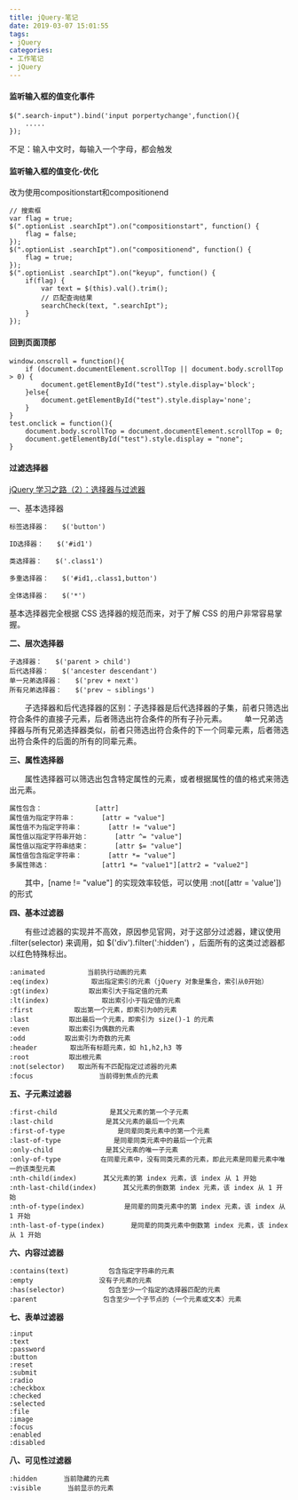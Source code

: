 ```yaml
---
title: jQuery-笔记
date: 2019-03-07 15:01:55
tags:
- jQuery
categories: 
- 工作笔记
- jQuery
---
```


#### 监听输入框的值变化事件

```
$(".search-input").bind('input porpertychange',function(){
	.....
});
```

不足：输入中文时，每输入一个字母，都会触发

#### 监听输入框的值变化-优化

改为使用compositionstart和compositionend

```
// 搜索框
var flag = true;
$(".optionList .searchIpt").on("compositionstart", function() {
    flag = false;
});
$(".optionList .searchIpt").on("compositionend", function() {
    flag = true;
});
$(".optionList .searchIpt").on("keyup", function() {
    if(flag) {
        var text = $(this).val().trim();
        // 匹配查询结果
        searchCheck(text, ".searchIpt");
    }
});
```

#### 回到页面顶部

```
window.onscroll = function(){
    if (document.documentElement.scrollTop || document.body.scrollTop > 0) {
        document.getElementById("test").style.display='block';
    }else{
        document.getElementById("test").style.display='none';
    }
}
test.onclick = function(){
    document.body.scrollTop = document.documentElement.scrollTop = 0;
    document.getElementById("test").style.display = "none";
}
```

#### 过滤选择器

[jQuery 学习之路（2）：选择器与过滤器](https://www.lmlphp.com/user/58650/article/item/808868/)

一、基本选择器

```
标签选择器：　　$('button')

ID选择器：　　$('#id1')

类选择器：　　$('.class1')

多重选择器：　　$('#id1,.class1,button')

全体选择器：　　$('*') 
```

基本选择器完全根据 CSS 选择器的规范而来，对于了解 CSS 的用户非常容易掌握。

**二、层次选择器**

```
子选择器：　　$('parent > child')　　　　　　　　
后代选择器：　　$('ancester descendant')
单一兄弟选择器：　　$('prev + next')
所有兄弟选择器：　　$('prev ~ siblings')
```

　　子选择器和后代选择器的区别：子选择器是后代选择器的子集，前者只筛选出符合条件的直接子元素，后者筛选出符合条件的所有子孙元素。
　　单一兄弟选择器与所有兄弟选择器类似，前者只筛选出符合条件的下一个同辈元素，后者筛选出符合条件的后面的所有的同辈元素。

**三、属性选择器**

　　属性选择器可以筛选出包含特定属性的元素，或者根据属性的值的格式来筛选出元素。

```
属性包含：　　　　　　　　[attr]
属性值为指定字符串：　　　　[attr = "value"]
属性值不为指定字符串：　　　　[attr != "value"]
属性值以指定字符串开始：　　　　[attr ^= "value"]
属性值以指定字符串结束：　　　　[attr $= "value"]
属性值包含指定字符串：　　　　[attr *= "value"]
多属性筛选：　　　　　　　　[attr1 *= "value1"][attr2 = "value2"]
```

　　其中，[name != "value"] 的实现效率较低，可以使用 :not([attr = 'value']) 的形式

**四、基本过滤器**

　　有些过滤器的实现并不高效，原因参见官网，对于这部分过滤器，建议使用 .filter(selector) 来调用，如 $('div').filter(':hidden') ，后面所有的这类过滤器都以红色特殊标出。

```
:animated　　　　    当前执行动画的元素
:eq(index)　　　　    取出指定索引的元素（jQuery 对象是集合，索引从0开始）
:gt(index)　　　　　　取出索引大于指定值的元素
:lt(index)　　　　　　　　取出索引小于指定值的元素
:first 　　　　　 取出第一个元素，即索引为0的元素
:last　　　　　　取出最后一个元素，即索引为 size()-1 的元素
:even　　　　　　取出索引为偶数的元素
:odd　　　　　　取出索引为奇数的元素
:header　　　　　取出所有标题元素，如 h1,h2,h3 等
:root　　　　　　取出根元素
:not(selector)　　取出所有不匹配指定过滤器的元素　
:focus　　　　　　　　　　当前得到焦点的元素
```

**五、子元素过滤器**

```
:first-child　　　　　　　　是其父元素的第一个子元素
:last-child　　　　　　　　是其父元素的最后一个元素
:first-of-type　　　　　　　　是同辈同类元素中的第一个元素
:last-of-type　　　　　　　　是同辈同类元素中的最后一个元素
:only-child　　　　　　　　是其父元素的唯一子元素
:only-of-type　　　　　　在同辈元素中，没有同类元素的元素，即此元素是同辈元素中唯一的该类型元素
:nth-child(index)　　　　其父元素的第 index 元素，该 index 从 1 开始
:nth-last-child(index)　　　　其父元素的倒数第 index 元素，该 index 从 1 开始
:nth-of-type(index)　　　　　　是同辈的同类元素中的第 index 元素，该 index 从 1 开始
:nth-last-of-type(index)　　　　是同辈的同类元素中倒数第 index 元素，该 index 从 1 开始
```

**六、内容过滤器**

```
:contains(text)　　　　　　包含指定字符串的元素
:empty　　　　　　　　　　没有子元素的元素
:has(selector)　　　　　　 包含至少一个指定的选择器匹配的元素
:parent　　　　　　　　　　包含至少一个子节点的（一个元素或文本）元素
```

**七、表单过滤器**

```
:input
:text
:password
:button
:reset
:submit
:radio
:checkbox
:checked
:selected
:file
:image
:focus
:enabled
:disabled
```

**八、可见性过滤器**

```
:hidden　　　　当前隐藏的元素
:visible　　　　当前显示的元素
```

#### 